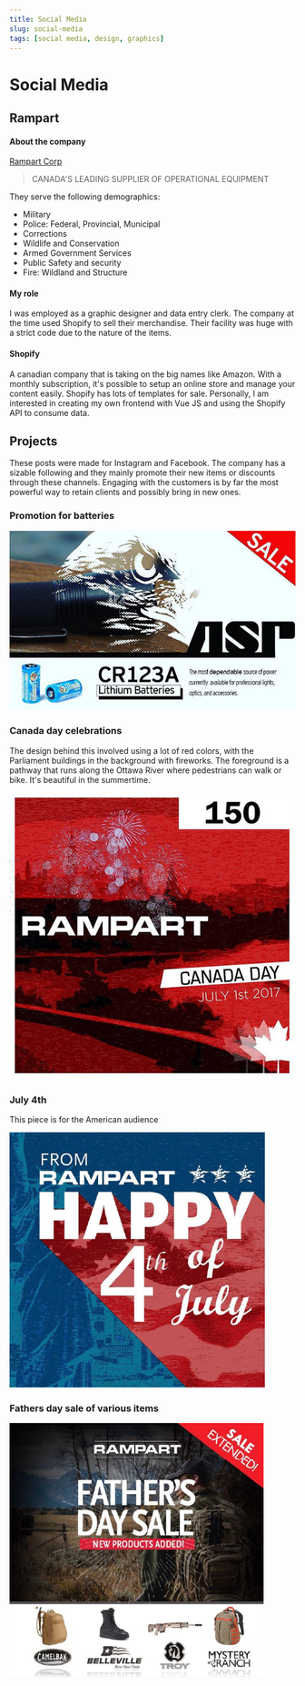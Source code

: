 ```yaml
---
title: Social Media
slug: social-media
tags: [social media, design, graphics]
---
```


# Social Media

## Rampart

#### About the company

[Rampart Corp](https://rampartcorp.com/)

> CANADA'S LEADING SUPPLIER OF OPERATIONAL EQUIPMENT

They serve the following demographics:

- Military
- Police: Federal, Provincial, Municipal
- Corrections
- Wildlife and Conservation
- Armed Government Services
- Public Safety and security
- Fire: Wildland and Structure

#### My role

I was employed as a graphic designer and data entry clerk. The company at the time used Shopify to sell their merchandise. Their facility was huge with a strict code due
to the nature of the items.

#### Shopify

A canadian company that is taking on the big names like Amazon. With a monthly subscription, it's possible to setup an online store and manage your content easily. Shopify has lots of templates for sale. Personally, I am interested in creating my own frontend with Vue JS and using the Shopify API to consume data.

## Projects

These posts were made for Instagram and Facebook. The company has a sizable following and they mainly promote their new items or discounts through these channels. Engaging with the customers is by far the most powerful way to retain clients and possibly bring in new ones.

### Promotion for batteries

![Rampart social media](./img/social-media/asp.jpg)

### Canada day celebrations

The design behind this involved using a lot of red colors, with the Parliament buildings in the background with fireworks. The foreground is a pathway that runs along the Ottawa River where pedestrians can walk or bike. It's beautiful in the summertime.

![Rampart social media](./img/social-media/rampart.jpg)

### July 4th

This piece is for the American audience

![Rampart social media](./img/social-media/rampart-4july.png)

### Fathers day sale of various items

![Rampart social media](./img/social-media/rampart-fathers-day.png)
